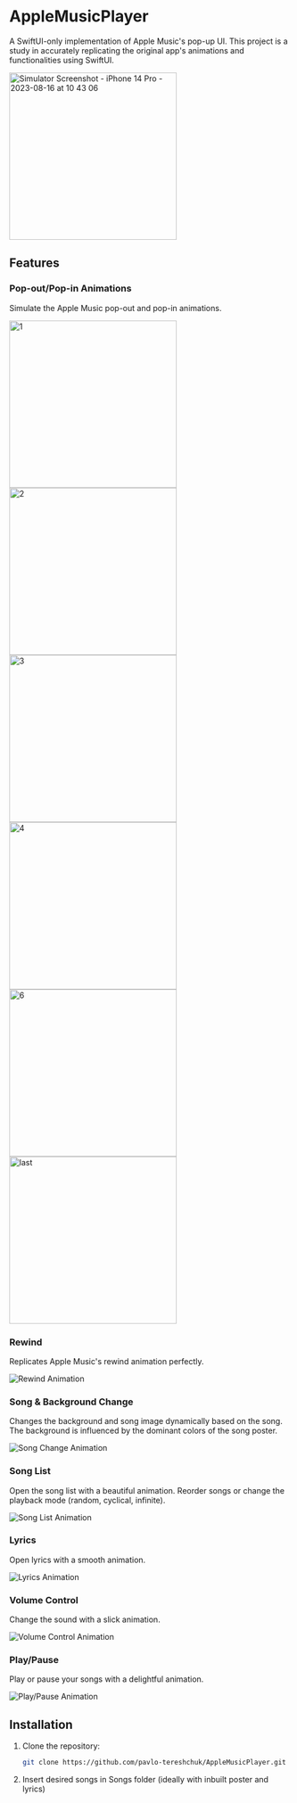# AppleMusicPlayer

A SwiftUI-only implementation of Apple Music's pop-up UI. This project is a study in accurately replicating the original app's animations and functionalities using SwiftUI.

<img src="https://github.com/pavlo-tereshchuk/AppleMusicPlayer/assets/16036695/2b1c284e-1bdc-4a41-ab76-762c0760ea86" alt="Simulator Screenshot - iPhone 14 Pro - 2023-08-16 at 10 43 06" width="300" />

## Features

### Pop-out/Pop-in Animations
Simulate the Apple Music pop-out and pop-in animations.
  
<img src= "https://github.com/pavlo-tereshchuk/AppleMusicPlayer/assets/16036695/0c92bb42-c3fd-4981-a36c-0e86d158166c" alt="1" width="300" />

<img src= "https://github.com/pavlo-tereshchuk/AppleMusicPlayer/assets/16036695/4b495645-f866-430f-a037-6f0789104380" alt="2" width="300" />
<img src= "https://github.com/pavlo-tereshchuk/AppleMusicPlayer/assets/16036695/b4137009-0a4e-49ad-ad7f-f24342cb96ca" alt="3" width="300" />
<img src= "https://github.com/pavlo-tereshchuk/AppleMusicPlayer/assets/16036695/33577c49-14b5-43bc-8fa7-7953e65d6a18" alt="4" width="300" />

<img src= "https://github.com/pavlo-tereshchuk/AppleMusicPlayer/assets/16036695/8570861f-e447-4d1b-b438-85bdac50f8c6" alt="6" width="300" />
<img src= "https://github.com/pavlo-tereshchuk/AppleMusicPlayer/assets/16036695/01519483-f7b3-488f-b602-6e0e0530dde0" alt="last" width="300" />

### Rewind
Replicates Apple Music's rewind animation perfectly.
  
![Rewind Animation](./path_to_rewind_gif.gif)

### Song & Background Change
Changes the background and song image dynamically based on the song. The background is influenced by the dominant colors of the song poster.
  
![Song Change Animation](./path_to_song_change_gif.gif)

### Song List
Open the song list with a beautiful animation. Reorder songs or change the playback mode (random, cyclical, infinite).
  
![Song List Animation](./path_to_song_list_gif.gif)

### Lyrics
Open lyrics with a smooth animation.
  
![Lyrics Animation](./path_to_lyrics_gif.gif)

### Volume Control
Change the sound with a slick animation.
  
![Volume Control Animation](./path_to_volume_gif.gif)

### Play/Pause
Play or pause your songs with a delightful animation.
  
![Play/Pause Animation](./path_to_play_pause_gif.gif)

## Installation

1. Clone the repository:
   ```bash
   git clone https://github.com/pavlo-tereshchuk/AppleMusicPlayer.git
   ```
2. Insert desired songs in Songs folder (ideally with inbuilt poster and lyrics)

